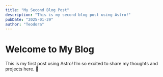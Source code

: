 ```yaml
---
title: "My Second Blog Post"
description: "This is my second blog post using Astro!"
pubDate: "2025-01-29"
author: "Teodora"
---
```


# Welcome to My Blog

This is my first post using Astro! I’m so excited to share my thoughts and projects here. 🚀
